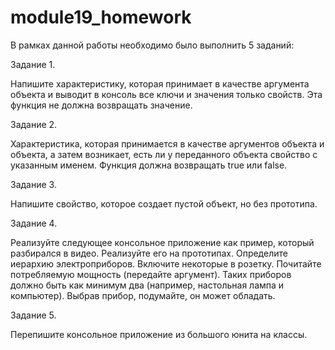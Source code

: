 # module19_homework

В рамках данной работы необходимо было выполнить 5 заданий:

Задание 1.

Напишите характеристику, которая принимает в качестве аргумента объекта и выводит в консоль все ключи и значения только свойств. Эта функция не должна возвращать значение.

Задание 2.

Характеристика, которая принимается в качестве аргументов объекта и объекта, а затем возникает, есть ли у переданного объекта свойство с указанным именем. Функция должна возвращать true или false.

Задание 3.

Напишите свойство, которое создает пустой объект, но без прототипа.

Задание 4.

Реализуйте следующее консольное приложение как пример, который разбирался в видео. Реализуйте его на прототипах. Определите иерархию электроприборов. Включите некоторые в розетку. Почитайте потребляемую мощность (передайте аргумент). Таких приборов должно быть как минимум два (например, настольная лампа и компьютер). Выбрав прибор, подумайте, он может обладать.

Задание 5.

Перепишите консольное приложение из большого юнита на классы.

